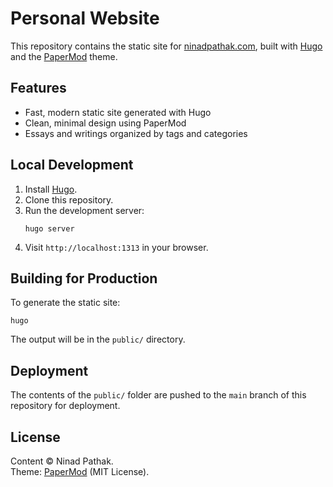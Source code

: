 # Personal Website

This repository contains the static site for [ninadpathak.com](https://ninadpathak.com), built with [Hugo](https://gohugo.io/) and the [PaperMod](https://github.com/adityatelange/hugo-PaperMod) theme.

## Features

- Fast, modern static site generated with Hugo
- Clean, minimal design using PaperMod
- Essays and writings organized by tags and categories

## Local Development

1. Install [Hugo](https://gohugo.io/getting-started/installing/).
2. Clone this repository.
3. Run the development server:
   ```
   hugo server
   ```
4. Visit `http://localhost:1313` in your browser.

## Building for Production

To generate the static site:

```
hugo
```

The output will be in the `public/` directory.

## Deployment

The contents of the `public/` folder are pushed to the `main` branch of this repository for deployment.

## License

Content © Ninad Pathak.  
Theme: [PaperMod](https://github.com/adityatelange/hugo-PaperMod) (MIT License).
